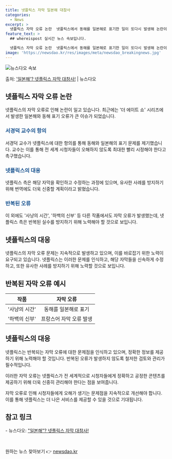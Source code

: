 ```yaml
---
title: 넷플릭스 자막 일본해 대참사
categories:
  - News
excerpt: >
  넷플릭스 자막 오류 논란  넷플릭스에서 동해를 일본해로 표기한 일이 또다시 발생해 논란이 되고 있습니다. 지…
feature_text: >
  ## whereispost 실시간 뉴스 속보입니다.

  넷플릭스 자막 오류 논란  넷플릭스에서 동해를 일본해로 표기한 일이 또다시 발생해 논란이 되고 있습니다. 지…
image: 'https://newsdao.kr/res/images/meta/newsdao_breakingnews.jpg'
---
```


![뉴스다오 속보](https://newsdao.kr/res/images/meta/newsdao_breakingnews.jpg)

<p>출처: <a href="https://newsdao.kr/4078" rel="dofollow">'일본해'? 넷플릭스 자막 대참사!</a> | 뉴스다오</p>

<h2 data-ke-size="size26">넷플릭스 자막 오류 논란</h2>
<p data-ke-size="size16">넷플릭스의 자막 오류로 인해 논란이 일고 있습니다. 최근에는 '더 에이트 쇼' 시리즈에서 발생한 일본해와 동해 표기 오류가 큰 이슈가 되었습니다.</p>
<h3><b><span style="color: #1a5490;">서경덕 교수의 항의</span></b></h3>
<p data-ke-size="size16">서경덕 교수가 넷플릭스에 대한 항의를 통해 동해와 일본해의 표기 문제를 제기했습니다. 교수는 이를 통해 전 세계 시청자들이 오해하지 않도록 최대한 빨리 시정해야 한다고 촉구했습니다.</p>
<h3><b><span style="color: #1a5490;">넷플릭스의 대응</span></b></h3>
<p data-ke-size="size16">넷플릭스 측은 해당 자막을 확인하고 수정하는 과정에 있으며, 유사한 사례를 방지하기 위해 번역에도 더욱 신중할 계획이라고 밝혔습니다.</p>
<h3><b><span style="color: #1a5490;">반복된 오류</span></b></h3>
<p data-ke-size="size16">이 외에도 '사냥의 시간', '하백의 신부' 등 다른 작품에서도 자막 오류가 발생했는데, 넷플릭스 측은 반복된 실수를 방지하기 위해 노력해야 할 것으로 보입니다.</p>

<h2 data-ke-size="size26">넷플릭스의 대응</h2>
<p data-ke-size="size16">넷플릭스의 자막 오류 문제는 지속적으로 발생하고 있으며, 이를 바로잡기 위한 노력이 요구되고 있습니다. 넷플릭스는 이러한 문제를 인식하고, 해당 자막들을 신속하게 수정하고, 또한 유사한 사례를 방지하기 위해 노력할 것으로 보입니다.</p>

<h2 data-ke-size="size26">반복된 자막 오류 예시</h2>
<table>
	<thead>
		<tr>
			<th style="text-align: center;">작품</th>
			<th style="text-align: center;">자막 오류</th>
		</tr>
	</thead>
	<tbody>
		<tr>
			<td style="text-align: center;">'사냥의 시간'</td>
			<td style="text-align: center;">동해를 일본해로 표기</td>
		</tr>
		<tr>
			<td style="text-align: center;">'하백의 신부'</td>
			<td style="text-align: center;">프랑스어 자막 오류 발생</td>
		</tr>
	</tbody>
</table>

<h2 data-ke-size="size26">넷플릭스의 대응</h2>
<p data-ke-size="size16">넷플릭스는 반복되는 자막 오류에 대한 문제점을 인식하고 있으며, 정확한 정보를 제공하기 위해 노력해야 할 것입니다. 반복된 오류가 발생하지 않도록 철저한 검토와 관리가 필수적입니다.</p>

<p data-ke-size="size16">이러한 자막 오류는 넷플릭스가 전 세계적으로 시청자들에게 정확하고 공정한 콘텐츠를 제공하기 위해 더욱 신중히 관리해야 한다는 점을 보여줍니다.</p>

<p data-ke-size="size16">자막 오류로 인해 시청자들에게 오해가 생기는 문제점을 지속적으로 개선해야 합니다. 이를 통해 넷플릭스는 더 나은 서비스를 제공할 수 있을 것으로 기대됩니다.</p>
<h2 data-ke-size="size26">참고 링크</h2>
<p data-ke-size="size16">- 뉴스다오: <a href="https://newsdao.kr/4078">"일본해"? 넷플릭스 자막 대참사!</a></p>
<p data-ke-size="size16">&nbsp;</p> 

원하는 뉴스 찾아보기 👉 <a href="https://newsdao.kr" rel="dofollow">newsdao.kr</a>


